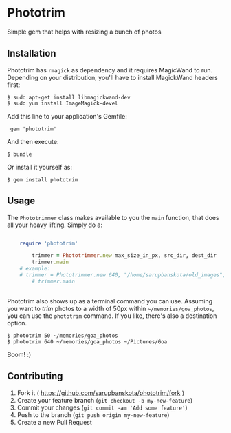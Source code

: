 # Phototrim

Simple gem that helps with resizing a bunch of photos

## Installation

Phototrim has `rmagick` as dependency and it requires MagicWand to run. Depending on your distribution, you'll have to install MagickWand headers first:


	$ sudo apt-get install libmagickwand-dev
	$ sudo yum install ImageMagick-devel


Add this line to your application's Gemfile:

     gem 'phototrim'

And then execute:

    $ bundle

Or install it yourself as:

    $ gem install phototrim

## Usage

The `Phototrimmer` class makes available to you the `main` function, that does all your heavy lifting. Simply do a:
		
```ruby

	require 'phototrim'

        trimmer = Phototrimmer.new max_size_in_px, src_dir, dest_dir
        trimmer.main
	# example: 
	# trimmer = Phototrimmer.new 640, "/home/sarupbanskota/old_images", "/home/sarupbanskota/better_destination"
        # trimmer.main
 
```

Phototrim also shows up as a terminal command you can use. Assuming you want to *trim* photos to a width of 50px within `~/memories/goa_photos`, you can use the `phototrim` command. If you like, there's also a destination option.
	
	$ phototrim 50 ~/memories/goa_photos
	$ phototrim 640 ~/memories/goa_photos ~/Pictures/Goa        

Boom! :)

## Contributing

1. Fork it ( https://github.com/sarupbanskota/phototrim/fork )
2. Create your feature branch (`git checkout -b my-new-feature`)
3. Commit your changes (`git commit -am 'Add some feature'`)
4. Push to the branch (`git push origin my-new-feature`)
5. Create a new Pull Request
